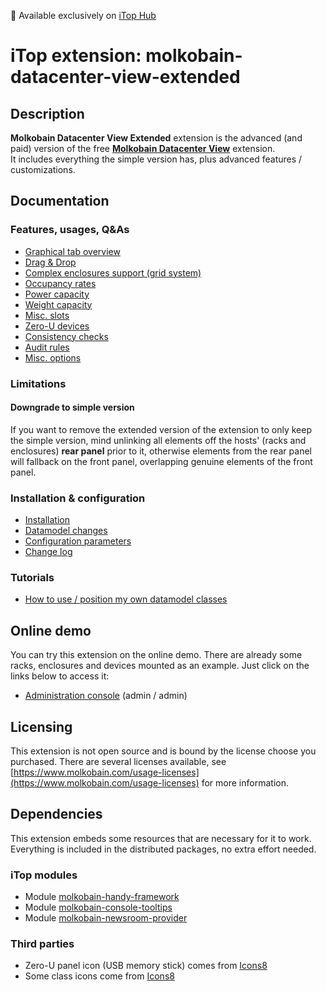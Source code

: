 👋 Available exclusively on [iTop Hub](https://store.itophub.io/en_US/products/molkobain-datacenter-view-extended)

# iTop extension: molkobain-datacenter-view-extended

## Description
**Molkobain Datacenter View Extended** extension is the advanced (and paid) version of the free **[Molkobain Datacenter View](https://github.com/Molkobain/itop-datacenter-view)** extension. \
It includes everything the simple version has, plus advanced features / customizations.

## Documentation
### Features, usages, Q&As
  * [Graphical tab overview](docs/features/graphical-tab-overview.md)
  * [Drag & Drop](docs/features/drag-and-drop.md)
  * [Complex enclosures support (grid system)](docs/features/complex-enclosures.md)
  * [Occupancy rates](docs/features/occupancy-rates.md)
  * [Power capacity](docs/features/power-capacity.md)
  * [Weight capacity](docs/features/weight-capacity.md)
  * [Misc. slots](docs/features/misc-slots.md)
  * [Zero-U devices](docs/features/zero-u-devices.md)
  * [Consistency checks](docs/features/consistency-checks.md)
  * [Audit rules](docs/features/audit-rules.md)
  * [Misc. options](docs/features/misc-options.md)

### Limitations
#### Downgrade to simple version
If you want to remove the extended version of the extension to only keep the simple version, mind unlinking all elements off the hosts' (racks and enclosures) **rear panel** prior to it, otherwise elements from the rear panel will fallback on the front panel, overlapping genuine elements of the front panel.

### Installation & configuration
  * [Installation](docs/configuration/installation.md)
  * [Datamodel changes](docs/configuration/datamodel-changes.md)
  * [Configuration parameters](docs/configuration/configuration-parameters.md)
  * [Change log](./CHANGELOG.md)

### Tutorials
  * [How to use / position my own datamodel classes](docs/tutorials/custom-datamodel-classes.md)

## Online demo
You can try this extension on the online demo. There are already some racks, enclosures and devices mounted as an example. Just click on the links below to access it:
  * [Administration console](http://mbc.itop.molkobain.com/pages/UI.php?operation=details&class=Rack&id=15&c[menu]=SearchCIs&auth_user=admin&auth_pwd=admin#tabbedContent_0=8) (admin / admin)

## Licensing
This extension is not open source and is bound by the license choose you purchased. There are several licenses available, see [https://www.molkobain.com/usage-licenses](https://www.molkobain.com/usage-licenses) for more information.

## Dependencies
This extension embeds some resources that are necessary for it to work. \
Everything is included in the distributed packages, no extra effort needed.

### iTop modules

  * Module [molkobain-handy-framework](https://github.com/Molkobain/itop-handy-framework)
  * Module [molkobain-console-tooltips](https://github.com/Molkobain/itop-console-tooltips)
  * Module [molkobain-newsroom-provider](https://github.com/Molkobain/itop-newsroom-provider)

### Third parties

  * Zero-U panel icon (USB memory stick) comes from [Icons8](https://icons8.com/icon/FlnYHAW3wYBn/usb-memory-stick)
  * Some class icons come from [Icons8](https://icons8.com)
